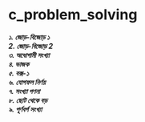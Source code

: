 # c_problem_solving

<!-- Book Name: ৫২টি প্রোগ্রামিং সমস্যা ও সমাধান -->

**_১. জোড়-বিজোড় ১_** <br/>
**_2. জোড়-বিজোড় 2_** <br/>
**_৩. অধোগামী সংখ্যা_** <br/>
**_৪. ভাজক_** <br/>
**_৫. বক্স-১_** <br/>
**_৬. যোগফল নির্ণয়_** <br/>
**_৭. সংখ্যা গণনা_** <br/>
**_৮. ছোট থেকে বড়_** <br/>
**_৯. পূর্ণবর্গ সংখ্যা_** <br/>
